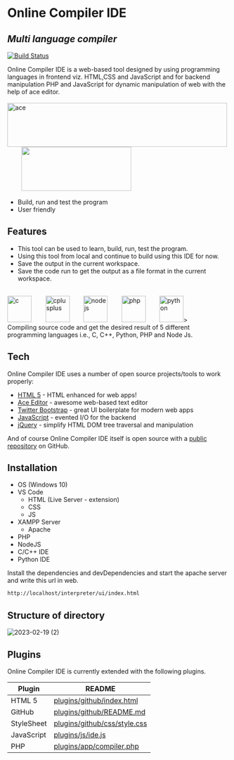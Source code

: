 # Online Compiler IDE
## _Multi language compiler_

[![Build Status](https://travis-ci.org/joemccann/dillinger.svg?branch=master)](https://travis-ci.org/joemccann/dillinger)

Online Compiler IDE is a web-based tool designed by using
programming languages in frontend viz. HTML,CSS and JavaScript and for backend
manipulation PHP and JavaScript for dynamic manipulation of web with the help of
ace editor.
<br/><br/>
<span><img src="https://ace.c9.io/doc/site/images/textimage.png" alt="ace" width="500" height="100"/>&nbsp;&nbsp;&nbsp;&nbsp;&nbsp;&nbsp;&nbsp;
<span><img src="https://github.blog/wp-content/uploads/2011/08/7626a65c-b173-11e4-9523-ff7cb4df851d.png?resize=238%2C155" width="250" height="100"/>
- Build, run and test the program
- User friendly

## Features

- This tool can be used to learn, build, run, test the program.
- Using this tool from local and continue to build using this IDE for now.
- Save the output in the current workspace.
- Save the code run to get the output as a file format in the current workspace.
<br/>
<span><img src="https://upload.wikimedia.org/wikipedia/commons/1/19/C_Logo.png" alt="c" width="55" height="60"/>&nbsp;&nbsp;&nbsp;&nbsp;&nbsp;&nbsp;&nbsp;
<span><img src="https://upload.wikimedia.org/wikipedia/commons/1/18/ISO_C%2B%2B_Logo.svg" alt="cplusplus" width="55" height="60"/>&nbsp;&nbsp;&nbsp;&nbsp;&nbsp;&nbsp;&nbsp;
<span><img src="https://upload.wikimedia.org/wikipedia/commons/d/d9/Node.js_logo.svg" alt="nodejs" width="55" height="60"/>&nbsp;&nbsp;&nbsp;&nbsp;&nbsp;&nbsp;&nbsp;
<span><img src="https://upload.wikimedia.org/wikipedia/commons/2/27/PHP-logo.svg" alt="php" width="55" height="60"/>&nbsp;&nbsp;&nbsp;&nbsp;&nbsp;&nbsp;&nbsp;
<span><img src="https://upload.wikimedia.org/wikipedia/commons/c/c3/Python-logo-notext.svg" alt="python" width="55" height="60"/>>&nbsp;&nbsp;&nbsp;&nbsp;&nbsp;&nbsp;&nbsp
<br/>
Compiling source code and get the desired result of 5 different programming
languages i.e., C, C++, Python, PHP and Node Js.


## Tech

Online Compiler IDE uses a number of open source projects/tools to work properly:

- [HTML 5] - HTML enhanced for web apps!
- [Ace Editor] - awesome web-based text editor
- [Twitter Bootstrap] - great UI boilerplate for modern web apps
- [JavaScript] - evented I/O for the backend
- [jQuery] - simplify HTML DOM tree traversal and manipulation

And of course Online Compiler IDE itself is open source with a [public repository][on_Com_IDE]
 on GitHub.

## Installation
- OS (Windows 10)
- VS Code
    -  HTML (Live Server - extension)
    - CSS
    - JS
- XAMPP Server
    - Apache
- PHP
- NodeJS
- C/C++ IDE
- Python IDE

Install the dependencies and devDependencies and start the apache server and write this url in web.

```sh
http://localhost/interpreter/ui/index.html
```
## Structure of directory

![2023-02-19 (2)](https://user-images.githubusercontent.com/101511737/220002342-e505d1bf-c053-4fb4-98b8-8255e8aefc29.png)

## Plugins

Online Compiler IDE is currently extended with the following plugins.

| Plugin | README |
| ------ | ------ |
| HTML 5 | [plugins/github/index.html][on_Com_IDE_h] |
| GitHub | [plugins/github/README.md][on_Com_IDE] |
| StyleSheet | [plugins/github/css/style.css][on_com_IDE_css] |
| JavaScript | [plugins/js/ide.js][on_Com_IDE_js] |
| PHP | [plugins/app/compiler.php][on_Com_IDE_php] |





[//]: # (These are reference links used in the body of this note and get stripped out when the markdown processor does its job. There is no need to format nicely because it shouldn't be seen. Thanks SO - http://stackoverflow.com/questions/4823468/store-comments-in-markdown-syntax)

   [on_Com_IDE]: <https://github.com/kondapalli19/Online-Compiler-IDE>
   [on_Com_IDE_h]:<https://github.com/kondapalli19/Online-Compiler-IDE/blob/main/ui/index.html>
   [on_Com_IDE_css]:<https://github.com/kondapalli19/Online-Compiler-IDE/tree/main/ui/css>
   [on_Com_IDE_js]:<https://github.com/kondapalli19/Online-Compiler-IDE/blob/main/ui/js/ide.js>
   [on_Com_IDE_php]:<https://github.com/kondapalli19/Online-Compiler-IDE/blob/main/app/compiler.php>
  
   [JavaScript]: <https://github.com/blueimp/JavaScript-Templates/blob/master/README.md>

   [Ace Editor]: <http://ace.ajax.org>
   [node.js]: <http://nodejs.org>
   [Twitter Bootstrap]: <http://twitter.github.com/bootstrap/>
   [jQuery]: <http://jquery.com>
   [@tjholowaychuk]: <http://twitter.com/tjholowaychuk>
   [HTML 5]: <https://github.com/h5bp/html5-boilerplate/blob/main/README.md>
